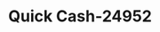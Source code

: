 ---
f_zip-code: 82935
f_state-code: WY
title: Quick Cash-24952
f_phone: 307-875-6400
f_city-only: Green River
f_address: 560 East Flaming Gorge Way Green River
f_location-unique-id: '24952'
slug: quick-cash-24952
updated-on: '2024-05-30T13:46:58.046Z'
created-on: '2024-05-30T13:36:59.803Z'
published-on: '2024-05-30T13:54:32.469Z'
f_city-state: cms/city/green-river-wy.md
f_company: cms/company/quick-cash.md
f_state: cms/state/wyoming.md
layout: '[payday-loan].html'
tags: payday-loan
---
